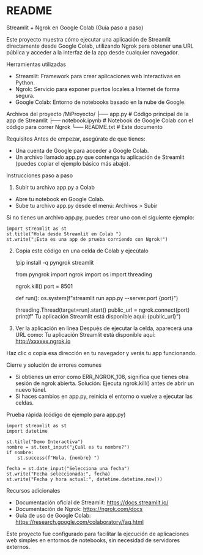 # README

Streamlit + Ngrok en Google Colab (Guía paso a paso)

Este proyecto muestra cómo ejecutar una aplicación de Streamlit directamente desde Google Colab, utilizando Ngrok para obtener una URL pública y acceder a la interfaz de la app desde cualquier navegador.

Herramientas utilizadas
- Streamlit: Framework para crear aplicaciones web interactivas en Python.
- Ngrok: Servicio para exponer puertos locales a Internet de forma segura.
- Google Colab: Entorno de notebooks basado en la nube de Google.

Archivos del proyecto
/MiProyecto/
├── app.py          # Código principal de la app de Streamlit
├── notebook.ipynb  # Notebook de Google Colab con el código para correr Ngrok
└── README.txt      # Este documento

Requisitos
Antes de empezar, asegúrate de que tienes:
- Una cuenta de Google para acceder a Google Colab.
- Un archivo llamado app.py que contenga tu aplicación de Streamlit (puedes copiar el ejemplo básico más abajo).

Instrucciones paso a paso

1. Subir tu archivo app.py a Colab
- Abre tu notebook en Google Colab.
- Sube tu archivo app.py desde el menú: Archivos > Subir

Si no tienes un archivo app.py, puedes crear uno con el siguiente ejemplo:

    import streamlit as st
    st.title("Hola desde Streamlit en Colab ")
    st.write("¡Esta es una app de prueba corriendo con Ngrok!")

2. Copia este código en una celda de Colab y ejecútalo

    !pip install -q pyngrok streamlit

    from pyngrok import ngrok
    import os
    import threading

    ngrok.kill()
    port = 8501

    def run():
        os.system(f"streamlit run app.py --server.port {port}")

    threading.Thread(target=run).start()
    public_url = ngrok.connect(port)
    print(f" Tu aplicación Streamlit está disponible aquí: {public_url}")

3. Ver la aplicación en línea
Después de ejecutar la celda, aparecerá una URL como:
     Tu aplicación Streamlit está disponible aquí: http://xxxxxx.ngrok.io

Haz clic o copia esa dirección en tu navegador y verás tu app funcionando.

 Cierre y solución de errores comunes
- Si obtienes un error como ERR_NGROK_108, significa que tienes otra sesión de ngrok abierta.
  Solución: Ejecuta ngrok.kill() antes de abrir un nuevo túnel.
- Si haces cambios en app.py, reinicia el entorno o vuelve a ejecutar las celdas.

 Prueba rápida (código de ejemplo para app.py)

    import streamlit as st
    import datetime

    st.title("Demo Interactiva")
    nombre = st.text_input("¿Cuál es tu nombre?")
    if nombre:
        st.success(f"Hola, {nombre} ")
        
    fecha = st.date_input("Selecciona una fecha")
    st.write("Fecha seleccionada:", fecha)
    st.write("Fecha y hora actual:", datetime.datetime.now())

 Recursos adicionales
- Documentación oficial de Streamlit: https://docs.streamlit.io/
- Documentación de Ngrok: https://ngrok.com/docs
- Guía de uso de Google Colab: https://research.google.com/colaboratory/faq.html

Este proyecto fue configurado para facilitar la ejecución de aplicaciones web simples en entornos de notebooks, sin necesidad de servidores externos.
